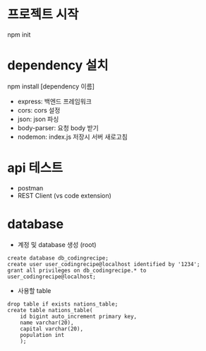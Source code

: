 # 프로젝트 시작 
npm init

# dependency 설치 
npm install [dependency 이름]
- express: 백엔드 프레임워크 
- cors: cors 설정 
- json: json 파싱 
- body-parser: 요청 body 받기 
- nodemon: index.js 저장시 서버 새로고침

# api 테스트
- postman 
- REST Client (vs code extension)

# database 
- 계정 및 database 생성 (root)
```
create database db_codingrecipe;
create user user_codingrecipe@localhost identified by '1234';
grant all privileges on db_codingrecipe.* to user_codingrecipe@localhost;
```
- 사용할 table
```
drop table if exists nations_table;
create table nations_table(
	id bigint auto_increment primary key,
    name varchar(20),
    capital varchar(20),
    population int
    );
```